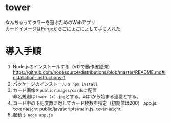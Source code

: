 # tower
なんちゃってタワーを遊ぶためのWebアプリ  
カードイメージはForgeからごにょごにょして手に入れた

# 導入手順
1. Node.jsのインストールする（v12で動作確認済）
    https://github.com/nodesource/distributions/blob/master/README.md#installation-instructions-1
2. パッケージのインストール
    `$ npm install`
3. カード画像を`public/images/cards`に配置  
    命名規則は`tower (x).jpg`とする。xは1から始まる連番とする。
4. コード中の下記変数に対してカード枚数を指定（初期値は200）
    app.js: `towerHeight`
    public/javascripts/main.js: `towerHeight`
5. 起動
    `$ node app.js`
